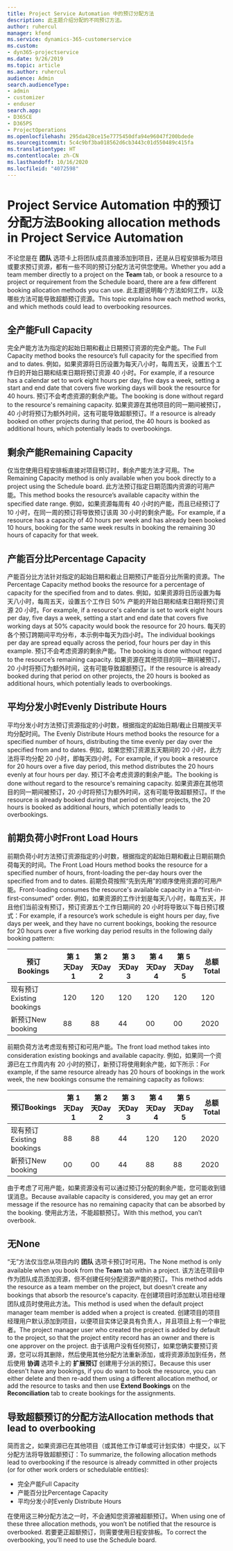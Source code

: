 ```yaml
---
title: Project Service Automation 中的预订分配方法
description: 此主题介绍分配的不同预订方法。
author: ruhercul
manager: kfend
ms.service: dynamics-365-customerservice
ms.custom:
- dyn365-projectservice
ms.date: 9/26/2019
ms.topic: article
ms.author: ruhercul
audience: Admin
search.audienceType:
- admin
- customizer
- enduser
search.app:
- D365CE
- D365PS
- ProjectOperations
ms.openlocfilehash: 295da428ce15e7775450dfa94e96047f200bdede
ms.sourcegitcommit: 5c4c9bf3ba018562d6cb3443c01d550489c415fa
ms.translationtype: HT
ms.contentlocale: zh-CN
ms.lasthandoff: 10/16/2020
ms.locfileid: "4072598"
---
```

# <a name="booking-allocation-methods-in-project-service-automation"></a><span data-ttu-id="f3a13-103">Project Service Automation 中的预订分配方法</span><span class="sxs-lookup"><span data-stu-id="f3a13-103">Booking allocation methods in Project Service Automation</span></span>

<span data-ttu-id="f3a13-104">不论您是在 **团队** 选项卡上将团队成员直接添加到项目，还是从日程安排板为项目或要求预订资源，都有一些不同的预订分配方法可供您使用。</span><span class="sxs-lookup"><span data-stu-id="f3a13-104">Whether you add a team member directly to a project on the **Team** tab, or book a resource to a project or requirement from the Schedule board, there are a few different booking allocation methods you can use.</span></span> <span data-ttu-id="f3a13-105">此主题说明每个方法如何工作，以及哪些方法可能导致超额预订资源。</span><span class="sxs-lookup"><span data-stu-id="f3a13-105">This topic explains how each method works, and which methods could lead to overbooking resources.</span></span>

## <a name="full-capacity"></a><span data-ttu-id="f3a13-106">全产能</span><span class="sxs-lookup"><span data-stu-id="f3a13-106">Full Capacity</span></span> 
<span data-ttu-id="f3a13-107">完全产能方法为指定的起始日期和截止日期预订资源的完全产能。</span><span class="sxs-lookup"><span data-stu-id="f3a13-107">The Full Capacity method books the resource’s full capacity for the specified from and to dates.</span></span> <span data-ttu-id="f3a13-108">例如，如果资源将日历设置为每天八小时，每周五天，设置五个工作日的开始日期和结束日期将预订资源 40 小时。</span><span class="sxs-lookup"><span data-stu-id="f3a13-108">For example, if a resource has a calendar set to work eight hours per day, five days a week, setting a start and end date that covers five working days will book the resource for 40 hours.</span></span> <span data-ttu-id="f3a13-109">预订不会考虑资源的剩余产能。</span><span class="sxs-lookup"><span data-stu-id="f3a13-109">The booking is done without regard to the resource's remaining capacity.</span></span> <span data-ttu-id="f3a13-110">如果资源在其他项目的同一期间被预订，40 小时将预订为额外时间，这有可能导致超额预订。</span><span class="sxs-lookup"><span data-stu-id="f3a13-110">If a resource is already booked on other projects during that period, the 40 hours is booked as additional hours, which potentially leads to overbookings.</span></span>

## <a name="remaining-capacity"></a><span data-ttu-id="f3a13-111">剩余产能</span><span class="sxs-lookup"><span data-stu-id="f3a13-111">Remaining Capacity</span></span>
<span data-ttu-id="f3a13-112">仅当您使用日程安排板直接对项目预订时，剩余产能方法才可用。</span><span class="sxs-lookup"><span data-stu-id="f3a13-112">The Remaining Capacity method is only available when you book directly to a project using the Schedule board.</span></span> <span data-ttu-id="f3a13-113">此方法预订指定日期范围内资源的可用产能。</span><span class="sxs-lookup"><span data-stu-id="f3a13-113">This method books the resource’s available capacity within the specified date range.</span></span> <span data-ttu-id="f3a13-114">例如，如果资源每周有 40 小时的产能，而且已经预订了 10 小时，在同一周的预订将导致预订该周 30 小时的剩余产能。</span><span class="sxs-lookup"><span data-stu-id="f3a13-114">For example, if a resource has a capacity of 40 hours per week and has already been booked 10 hours, booking for the same week results in booking the remaining 30 hours of capacity for that week.</span></span>

## <a name="percentage-capacity"></a><span data-ttu-id="f3a13-115">产能百分比</span><span class="sxs-lookup"><span data-stu-id="f3a13-115">Percentage Capacity</span></span>
<span data-ttu-id="f3a13-116">产能百分比方法针对指定的起始日期和截止日期预订产能百分比所需的资源。</span><span class="sxs-lookup"><span data-stu-id="f3a13-116">The Percentage Capacity method books the resource for a percentage of capacity for the specified from and to dates.</span></span> <span data-ttu-id="f3a13-117">例如，如果资源将日历设置为每天八小时，每周五天，设置五个工作日 50% 产能的开始日期和结束日期将预订资源 20 小时。</span><span class="sxs-lookup"><span data-stu-id="f3a13-117">For example, if a resource's calendar is set to work eight hours per day, five days a week, setting a start and end date that covers five working days at 50% capacity would book the resource for 20 hours.</span></span> <span data-ttu-id="f3a13-118">每天的各个预订跨期间平均分布，本示例中每天为四小时。</span><span class="sxs-lookup"><span data-stu-id="f3a13-118">The individual bookings per day are spread equally across the period, four hours per day in this example.</span></span> <span data-ttu-id="f3a13-119">预订不会考虑资源的剩余产能。</span><span class="sxs-lookup"><span data-stu-id="f3a13-119">The booking is done without regard to the resource’s remaining capacity.</span></span> <span data-ttu-id="f3a13-120">如果资源在其他项目的同一期间被预订，20 小时将预订为额外时间，这有可能导致超额预订。</span><span class="sxs-lookup"><span data-stu-id="f3a13-120">If the resource is already booked during that period on other projects, the 20 hours is booked as additional hours, which potentially leads to overbookings.</span></span>

## <a name="evenly-distribute-hours"></a><span data-ttu-id="f3a13-121">平均分发小时</span><span class="sxs-lookup"><span data-stu-id="f3a13-121">Evenly Distribute Hours</span></span>
<span data-ttu-id="f3a13-122">平均分发小时方法预订资源指定的小时数，根据指定的起始日期/截止日期按天平均分配时间。</span><span class="sxs-lookup"><span data-stu-id="f3a13-122">The Evenly Distribute Hours method books the resource for a specified number of hours, distributing the time evenly per day over the specified from and to dates.</span></span> <span data-ttu-id="f3a13-123">例如，如果您预订资源五天期间的 20 小时，此方法将平均分配 20 小时，即每天四小时。</span><span class="sxs-lookup"><span data-stu-id="f3a13-123">For example, if you book a resource for 20 hours over a five day period, this method distributes the 20 hours evenly at four hours per day.</span></span> <span data-ttu-id="f3a13-124">预订不会考虑资源的剩余产能。</span><span class="sxs-lookup"><span data-stu-id="f3a13-124">The booking is done without regard to the resource's remaining capacity.</span></span> <span data-ttu-id="f3a13-125">如果资源在其他项目的同一期间被预订，20 小时将预订为额外时间，这有可能导致超额预订。</span><span class="sxs-lookup"><span data-stu-id="f3a13-125">If the resource is already booked during that period on other projects, the 20 hours is booked as additional hours, which potentially leads to overbookings.</span></span>

## <a name="front-load-hours"></a><span data-ttu-id="f3a13-126">前期负荷小时</span><span class="sxs-lookup"><span data-stu-id="f3a13-126">Front Load Hours</span></span>
<span data-ttu-id="f3a13-127">前期负荷小时方法预订资源指定的小时数，根据指定的起始日期和截止日期前期负荷每天的时间。</span><span class="sxs-lookup"><span data-stu-id="f3a13-127">The Front Load Hours method books the resource for a specified number of hours, front-loading the per-day hours over the specified from and to dates.</span></span> <span data-ttu-id="f3a13-128">前期负荷按照“先到先用”的顺序使用资源的可用产能。</span><span class="sxs-lookup"><span data-stu-id="f3a13-128">Front-loading consumes the resource's available capacity in a “first-in-first-consumed” order.</span></span> <span data-ttu-id="f3a13-129">例如，如果资源的工作计划是每天八小时，每周五天，并且他们当前没有预订，预订资源五个工作日期间的 20 小时将导致以下每日预订模式：</span><span class="sxs-lookup"><span data-stu-id="f3a13-129">For example, if a resource’s work schedule is eight hours per day, five days per week, and they have no current bookings, booking the resource for 20 hours over a five working day period results in the following daily booking pattern:</span></span> 

|         <span data-ttu-id="f3a13-130">预订</span><span class="sxs-lookup"><span data-stu-id="f3a13-130">Bookings</span></span>          |    <span data-ttu-id="f3a13-131">第 1 天</span><span class="sxs-lookup"><span data-stu-id="f3a13-131">Day 1</span></span>    |    <span data-ttu-id="f3a13-132">第 2 天</span><span class="sxs-lookup"><span data-stu-id="f3a13-132">Day 2</span></span>    |    <span data-ttu-id="f3a13-133">第 3 天</span><span class="sxs-lookup"><span data-stu-id="f3a13-133">Day 3</span></span>    |    <span data-ttu-id="f3a13-134">第 4 天</span><span class="sxs-lookup"><span data-stu-id="f3a13-134">Day 4</span></span>    |    <span data-ttu-id="f3a13-135">第 5 天</span><span class="sxs-lookup"><span data-stu-id="f3a13-135">Day 5</span></span>    |    <span data-ttu-id="f3a13-136">总额</span><span class="sxs-lookup"><span data-stu-id="f3a13-136">Total</span></span>    |
|---------------------------|-------------|-------------|-------------|-------------|-------------|-------------|
|    <span data-ttu-id="f3a13-137">现有预订</span><span class="sxs-lookup"><span data-stu-id="f3a13-137">Existing   bookings</span></span>    |    <span data-ttu-id="f3a13-138">12</span><span class="sxs-lookup"><span data-stu-id="f3a13-138">0</span></span>        |    <span data-ttu-id="f3a13-139">12</span><span class="sxs-lookup"><span data-stu-id="f3a13-139">0</span></span>        |    <span data-ttu-id="f3a13-140">12</span><span class="sxs-lookup"><span data-stu-id="f3a13-140">0</span></span>        |    <span data-ttu-id="f3a13-141">12</span><span class="sxs-lookup"><span data-stu-id="f3a13-141">0</span></span>        |    <span data-ttu-id="f3a13-142">12</span><span class="sxs-lookup"><span data-stu-id="f3a13-142">0</span></span>        |    <span data-ttu-id="f3a13-143">12</span><span class="sxs-lookup"><span data-stu-id="f3a13-143">0</span></span>        |
|    <span data-ttu-id="f3a13-144">新预订</span><span class="sxs-lookup"><span data-stu-id="f3a13-144">New   booking</span></span>          |    <span data-ttu-id="f3a13-145">8</span><span class="sxs-lookup"><span data-stu-id="f3a13-145">8</span></span>        |    <span data-ttu-id="f3a13-146">8</span><span class="sxs-lookup"><span data-stu-id="f3a13-146">8</span></span>        |    <span data-ttu-id="f3a13-147">4</span><span class="sxs-lookup"><span data-stu-id="f3a13-147">4</span></span>        |    <span data-ttu-id="f3a13-148">0</span><span class="sxs-lookup"><span data-stu-id="f3a13-148">0</span></span>        |    <span data-ttu-id="f3a13-149">0</span><span class="sxs-lookup"><span data-stu-id="f3a13-149">0</span></span>        |    <span data-ttu-id="f3a13-150">20</span><span class="sxs-lookup"><span data-stu-id="f3a13-150">20</span></span>       |

<span data-ttu-id="f3a13-151">前期负荷方法考虑现有预订和可用产能。</span><span class="sxs-lookup"><span data-stu-id="f3a13-151">The front load method takes into consideration existing bookings and available capacity.</span></span> <span data-ttu-id="f3a13-152">例如，如果同一个资源已在工作周内有 20 小时的预订，新预订将使用剩余产能，如下所示：</span><span class="sxs-lookup"><span data-stu-id="f3a13-152">For example, if the same resource already has 20 hours of bookings in the work week, the new bookings consume the remaining capacity as follows:</span></span>

|   <span data-ttu-id="f3a13-153">预订</span><span class="sxs-lookup"><span data-stu-id="f3a13-153">Bookings</span></span>          | <span data-ttu-id="f3a13-154">第 1 天</span><span class="sxs-lookup"><span data-stu-id="f3a13-154">Day 1</span></span> | <span data-ttu-id="f3a13-155">第 2 天</span><span class="sxs-lookup"><span data-stu-id="f3a13-155">Day 2</span></span> | <span data-ttu-id="f3a13-156">第 3 天</span><span class="sxs-lookup"><span data-stu-id="f3a13-156">Day 3</span></span> | <span data-ttu-id="f3a13-157">第 4 天</span><span class="sxs-lookup"><span data-stu-id="f3a13-157">Day 4</span></span> | <span data-ttu-id="f3a13-158">第 5 天</span><span class="sxs-lookup"><span data-stu-id="f3a13-158">Day 5</span></span> | <span data-ttu-id="f3a13-159">总额</span><span class="sxs-lookup"><span data-stu-id="f3a13-159">Total</span></span> |
|---------------------|-------|-------|-------|-------|-------|-------|
| <span data-ttu-id="f3a13-160">现有预订</span><span class="sxs-lookup"><span data-stu-id="f3a13-160">Existing   bookings</span></span> | <span data-ttu-id="f3a13-161">8</span><span class="sxs-lookup"><span data-stu-id="f3a13-161">8</span></span>     | <span data-ttu-id="f3a13-162">8</span><span class="sxs-lookup"><span data-stu-id="f3a13-162">8</span></span>     | <span data-ttu-id="f3a13-163">4</span><span class="sxs-lookup"><span data-stu-id="f3a13-163">4</span></span>     | <span data-ttu-id="f3a13-164">12</span><span class="sxs-lookup"><span data-stu-id="f3a13-164">0</span></span>     | <span data-ttu-id="f3a13-165">12</span><span class="sxs-lookup"><span data-stu-id="f3a13-165">0</span></span>     | <span data-ttu-id="f3a13-166">20</span><span class="sxs-lookup"><span data-stu-id="f3a13-166">20</span></span>    |
| <span data-ttu-id="f3a13-167">新预订</span><span class="sxs-lookup"><span data-stu-id="f3a13-167">New   booking</span></span>       | <span data-ttu-id="f3a13-168">0</span><span class="sxs-lookup"><span data-stu-id="f3a13-168">0</span></span>     | <span data-ttu-id="f3a13-169">0</span><span class="sxs-lookup"><span data-stu-id="f3a13-169">0</span></span>     | <span data-ttu-id="f3a13-170">4</span><span class="sxs-lookup"><span data-stu-id="f3a13-170">4</span></span>     | <span data-ttu-id="f3a13-171">8</span><span class="sxs-lookup"><span data-stu-id="f3a13-171">8</span></span>     | <span data-ttu-id="f3a13-172">8</span><span class="sxs-lookup"><span data-stu-id="f3a13-172">8</span></span>     | <span data-ttu-id="f3a13-173">20</span><span class="sxs-lookup"><span data-stu-id="f3a13-173">20</span></span>    |

<span data-ttu-id="f3a13-174">由于考虑了可用产能，如果资源没有可以通过预订分配的剩余产能，您可能收到错误消息。</span><span class="sxs-lookup"><span data-stu-id="f3a13-174">Because available capacity is considered, you may get an error message if the resource has no remaining capacity that can be absorbed by the booking.</span></span> <span data-ttu-id="f3a13-175">使用此方法，不能超额预订。</span><span class="sxs-lookup"><span data-stu-id="f3a13-175">With this method, you can’t overbook.</span></span>

## <a name="none"></a><span data-ttu-id="f3a13-176">无</span><span class="sxs-lookup"><span data-stu-id="f3a13-176">None</span></span>
<span data-ttu-id="f3a13-177">“无”方法仅当您从项目内的 **团队** 选项卡预订时可用。</span><span class="sxs-lookup"><span data-stu-id="f3a13-177">The None method is only available when you book from the **Team** tab within a project.</span></span> <span data-ttu-id="f3a13-178">该方法在项目中作为团队成员添加资源，但不创建任何分配资源产能的预订。</span><span class="sxs-lookup"><span data-stu-id="f3a13-178">This method adds the resource as a team member on the project, but doesn’t create any bookings that absorb the resource's capacity.</span></span> <span data-ttu-id="f3a13-179">在创建项目时添加默认项目经理团队成员时使用此方法。</span><span class="sxs-lookup"><span data-stu-id="f3a13-179">This method is used when the default project manager team member is added when a project is created.</span></span> <span data-ttu-id="f3a13-180">创建项目的项目经理用户默认添加到项目，以便项目实体记录具有负责人，并且项目上有一个审批者。</span><span class="sxs-lookup"><span data-stu-id="f3a13-180">The project manager user who created the project is added by default to the project, so that the project entity record has an owner and there is one approver on the project.</span></span> <span data-ttu-id="f3a13-181">由于该用户没有任何预订，如果您确实要预订资源，您可以将其删除，然后使用其他分配方法重新添加，或将资源添加到任务，然后使用 **协调** 选项卡上的 **扩展预订** 创建用于分派的预订。</span><span class="sxs-lookup"><span data-stu-id="f3a13-181">Because this user doesn't have any bookings, if you do want to book the resource, you can either delete and then re-add them using a different allocation method, or add the resource to tasks and then use **Extend Bookings** on the **Reconciliation** tab to create bookings for the assignments.</span></span>

## <a name="allocation-methods-that-lead-to-overbooking"></a><span data-ttu-id="f3a13-182">导致超额预订的分配方法</span><span class="sxs-lookup"><span data-stu-id="f3a13-182">Allocation methods that lead to overbooking</span></span>
<span data-ttu-id="f3a13-183">简而言之，如果资源已在其他项目（或其他工作订单或可计划实体）中提交，以下分配方法将导致超额预订：</span><span class="sxs-lookup"><span data-stu-id="f3a13-183">To summarize, the following allocation methods lead to overbooking if the resource is already committed in other projects (or for other work orders or schedulable entities):</span></span>

- <span data-ttu-id="f3a13-184">完全产能</span><span class="sxs-lookup"><span data-stu-id="f3a13-184">Full Capacity</span></span>
- <span data-ttu-id="f3a13-185">产能百分比</span><span class="sxs-lookup"><span data-stu-id="f3a13-185">Percentage Capacity</span></span>
- <span data-ttu-id="f3a13-186">平均分发小时</span><span class="sxs-lookup"><span data-stu-id="f3a13-186">Evenly Distribute Hours</span></span>

<span data-ttu-id="f3a13-187">在使用这三种分配方法之一时，不会通知您资源被超额预订。</span><span class="sxs-lookup"><span data-stu-id="f3a13-187">When using one of these three allocation methods, you won’t be notified that the resource is overbooked.</span></span> <span data-ttu-id="f3a13-188">若要更正超额预订，则需要使用日程安排板。</span><span class="sxs-lookup"><span data-stu-id="f3a13-188">To correct the overbooking, you’ll need to use the Schedule board.</span></span>
